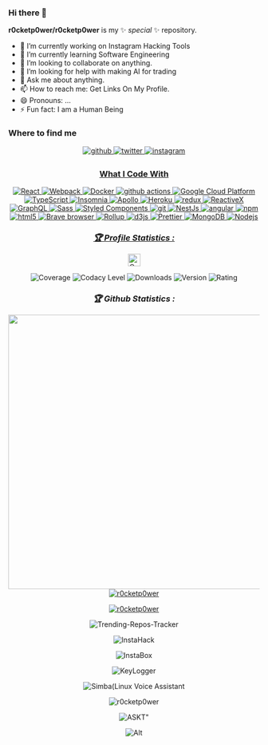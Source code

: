  ### Hi there 👋

**r0cketp0wer/r0cketp0wer** is my ✨ _special_ ✨ repository.

- 🔭 I’m currently working on Instagram Hacking Tools
- 🌱 I’m currently learning Software Engineering
- 👯 I’m looking to collaborate on anything.
- 🤔 I’m looking for help with making AI for trading
- 💬 Ask me about anything.
- 📫 How to reach me: Get Links On My Profile.
- 😄 Pronouns: ...
- ⚡ Fun fact: I am a Human Being


### Where to find me
<div align="center">
<a href="https://github.com/r0cketp0wer" target="_blank">
<img src=https://img.shields.io/badge/github-%2324292e.svg?&style=for-the-badge&logo=github&logoColor=white alt=github style="margin-bottom: 5px;" />
</a>
<a href="https://twitter.com/NRocketmann" target="_blank">
<img src=https://img.shields.io/badge/twitter-%2300acee.svg?&style=for-the-badge&logo=twitter&logoColor=white alt=twitter style="margin-bottom: 5px;" />
</a>
<a href="https://www.instagram.com/rocketman_mega" target="_blank">
<img src=https://img.shields.io/badge/instagram-%23000000.svg?&style=for-the-badge&logo=instagram&logoColor=white alt=instagram style="margin-bottom: 5px;" />

### What I Code With
<p align="center">
<img alt="React" src="https://img.shields.io/badge/-React-45b8d8?style=flat-square&logo=react&logoColor=white" />
  <img alt="Webpack" src="https://img.shields.io/badge/-Webpack-8DD6F9?style=flat-square&logo=webpack&logoColor=white" /> 
  <img alt="Docker" src="https://img.shields.io/badge/-Docker-46a2f1?style=flat-square&logo=docker&logoColor=white" />
  <img alt="github actions" src="https://img.shields.io/badge/-Github_Actions-2088FF?style=flat-square&logo=github-actions&logoColor=white" />
  <img alt="Google Cloud Platform" src="https://img.shields.io/badge/-Google_Cloud_Platform-1a73e8?style=flat-square&logo=google-cloud&logoColor=white" />
  <img alt="TypeScript" src="https://img.shields.io/badge/-TypeScript-007ACC?style=flat-square&logo=typescript&logoColor=white" />
  <img alt="Insomnia" src="https://img.shields.io/badge/-Insomnia-5849BE?style=flat-square&logo=insomnia&logoColor=white" />
  <img alt="Apollo" src="https://img.shields.io/badge/-Apollo%20GraphQL-311C87?style=flat-square&logo=apollo-graphql&logoColor=white" />
  <img alt="Heroku" src="https://img.shields.io/badge/-Heroku-430098?style=flat-square&logo=heroku&logoColor=white" />
  <img alt="redux" src="https://img.shields.io/badge/-Redux-764ABC?style=flat-square&logo=redux&logoColor=white" />
  <img alt="ReactiveX" src="https://img.shields.io/badge/-RxJs-B7178C?style=flat-square&logo=reactivex&logoColor=white" />
  <img alt="GraphQL" src="https://img.shields.io/badge/-GraphQL-E10098?style=flat-square&logo=graphql&logoColor=white" />
  <img alt="Sass" src="https://img.shields.io/badge/-Sass-CC6699?style=flat-square&logo=sass&logoColor=white" />
  <img alt="Styled Components" src="https://img.shields.io/badge/-Styled_Components-db7092?style=flat-square&logo=styled-components&logoColor=white" />
  <img alt="git" src="https://img.shields.io/badge/-Git-F05032?style=flat-square&logo=git&logoColor=white" />
  <img alt="NestJs" src="https://img.shields.io/badge/-NestJs-ea2845?style=flat-square&logo=nestjs&logoColor=white" />
  <img alt="angular" src="https://img.shields.io/badge/-Angular-DD0031?style=flat-square&logo=angular&logoColor=white" />
  <img alt="npm" src="https://img.shields.io/badge/-NPM-CB3837?style=flat-square&logo=npm&logoColor=white" />
  <img alt="html5" src="https://img.shields.io/badge/-HTML5-E34F26?style=flat-square&logo=html5&logoColor=white" />
  <img alt="Brave browser" src="https://img.shields.io/badge/-Brave_Browser-FB542B?style=flat-square&logo=brave&logoColor=white" />
  <img alt="Rollup" src="https://img.shields.io/badge/-Rollup-EC4A3F?style=flat-square&logo=rollup.js&logoColor=white" />
  <img alt="d3js" src="https://img.shields.io/badge/-D3.js-F9A03C?style=flat-square&logo=d3.js&logoColor=white" />
  <img alt="Prettier" src="https://img.shields.io/badge/-Prettier-F7B93E?style=flat-square&logo=prettier&logoColor=white" />
  <img alt="MongoDB" src="https://img.shields.io/badge/-MongoDB-13aa52?style=flat-square&logo=mongodb&logoColor=white" />
  <img alt="Nodejs" src="https://img.shields.io/badge/-Nodejs-43853d?style=flat-square&logo=Node.js&logoColor=white" />
</p>
<h3><b><i>🏆 Profile Statistics :</i></b></h3>
<a href="https://github.com/r0cketp0wer"><img height="25" title="Counter" src="https://komarev.com/ghpvc/?username=r0cketp0wer&color=blueviolet&style=flat-square"></a>

![Coverage](https://img.shields.io/badge/coverage-87%25-yellowgreen)
![Codacy Level](https://img.shields.io/badge/codacy-A-green)
![Downloads](https://img.shields.io/badge/downloads-1.3k%2Fmonth-brightgreen)
![Version](https://img.shields.io/badge/version-0.0.6-blue)
![Rating](https://img.shields.io/badge/rating-★★★★☆-brightgreen)
<h3><b><i>🏆 Github Statistics :</i></b></h3>
<a href="https://github.com/r0cketp0wer"><img width=550 src="https://github-profile-trophy.vercel.app/?username=r0cketp0wer&theme=dracula&no-frame=true&title=Followers,Stars,Commit,Repository,Issues"/></a>
<a href="https://github.com/r0cketp0wer"><img title="r0cketp0wer" src="https://github-readme-stats.vercel.app/api?username=r0cketp0wer&show_icons=true&include_all_commits=true&theme=chartreuse-dark&cache_seconds=3200"></a>
</p>
<a href="https://github.com/r0cketp0wer"><img title="r0cketp0wer" src="https://github-readme-stats.vercel.app/api/top-langs/?username=r0cketp0wer&layout=compact&theme=dark"></a>
</p>
<p align="center"
<a href="https://github.com/https://github.com/r0cketp0wer/Trending-Repos-Tracker"><img title="Trending-Repos-Tracker" src="https://github-readme-stats.vercel.app/api/pin/?username=r0cketp0wer&repo=Trending-Repos-Tracker&theme=dark"></a>
<p align="center"
<a href="https://github.com/https://github.com/r0cketp0wer/InstaHack"><img title="InstaHack" src="https://github-readme-stats.vercel.app/api/pin/?username=r0cketp0wer&repo=InstaHack&theme=dark"></a>
<p align="center"
<a href="https://github.com/https://github.com/r0cketp0wer/InstaBox"><img title="InstaBox" src="https://github-readme-stats.vercel.app/api/pin/?username=r0cketp0wer&repo=InstaBox&theme=dark"></a>
<p align="center"
<a href="https://github.com/https://github.com/r0cketp0wer/KeyLogger"><img title="KeyLogger" src="https://github-readme-stats.vercel.app/api/pin/?username=r0cketp0wer&repo=KeyLogger&theme=dark"></a>
<p align="center"
<a href="https://github.com/https://github.com/r0cketp0wer/Simba"><img title="Simba(Linux Voice Assistant" src="https://github-readme-stats.vercel.app/api/pin/?username=r0cketp0wer&repo=Simba&theme=dark"></a>
<p align="center"
<a href="https://github.com/https://github.com/r0cketp0wer/r0cketp0wer"><img title="r0cketp0wer" src="https://github-readme-stats.vercel.app/api/pin/?username=r0cketp0wer&repo=r0cketp0wer&theme=dark"></a>
<p align="center"
<a href="https://github.com/https://github.com/r0cketp0wer/ASKT"><img title="ASKT" src="https://github-readme-stats.vercel.app/api/pin/?username=r0cketp0wer&repo=ASKT&theme=dark"></a>"

![Alt](https://repobeats.axiom.co/api/embed/2b4d67210eeffd597371c7024e670d1719183960.svg "Repobeats analytics image")
